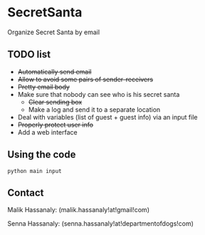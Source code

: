 # SecretSanta
Organize Secret Santa by email


## TODO list
- ~~Automatically send email~~
- ~~Allow to avoid some pairs of sender-receivers~~
- ~~Pretty email body~~
- Make sure that nobody can see who is his secret santa
    - ~~Clear sending box~~
    - Make a log and send it to a separate location
- Deal with variables (list of guest + guest info) via an input file
- ~~Properly protect user info~~
- Add a web interface

## Using the code

`python main input`

## Contact

Malik Hassanaly: (malik.hassanaly!at!gmail!com)

Senna Hassanaly: (senna.hassanaly!at!departmentofdogs!com)

